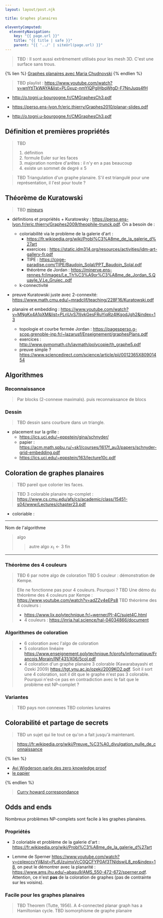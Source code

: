 ```yaml
---
layout: layout/post.njk

title: Graphes planaires

eleventyComputed:
  eleventyNavigation:
    key: "{{ page.url }}"
    title: "{{ title | safe }}"
    parent: "{{ '../' | siteUrl(page.url) }}"
---
```


> TBD : Il sont aussi extrêmement utilisés pour les mesh 3D. C'est une surface sans trous.

{% lien %}
[Graphes planaires avec Maria Chudnovski](https://www.youtube.com/watch?v=xBkTIp6ajAg)
{% endlien %}

> TBD playlist : <https://www.youtube.com/watch?v=wnYtITkWAYA&list=PLGxuz-nmYlQPgIHbqWtgD-F7NnJuqs4fH>

- <http://o.togni.u-bourgogne.fr/CMGraphesCh3.pdf>
- <https://perso.ens-lyon.fr/eric.thierry/Graphes2010/planar-slides.pdf>

- <http://o.togni.u-bourgogne.fr/CMGraphesCh3.pdf>

## Définition et premières propriétés

> TBD
>
> 1. définition
> 2. formule Euler sur les faces
> 3. majoration nombre d'arêtes : il n'y en a pas beaucoup
> 4. existe un sommet de degré ≤ 5

> TBD Triangulation d'un graphe planaire. S'il est triangulé pour une représentation, il l'est pour toute ?

## Théorème de Kuratowski

> TBD [mineurs](https://fr.wikipedia.org/wiki/Mineur_(th%C3%A9orie_des_graphes))

- définitions et propriétés + Kuratowsky : <https://perso.ens-lyon.fr/eric.thierry/Graphes2009/theophile-trunck.pdf>. On a besoin de :
  - coloriabilité via le problème de la galerie d'art :
    - <https://fr.wikipedia.org/wiki/Probl%C3%A8me_de_la_galerie_d%27art>
    - exercices : <https://static.idm314.org/resources/activities/idm-art-gallery-fr.pdf>
    - TIPE : <https://cpge-paradise.com/TIPE/Baudoin_Solal/PPT_Baudoin_Solal.pdf>
    - théorème de Jordan : <https://minerve.ens-rennes.fr/images/Le_Th%C3%A9or%C3%A8me_de_Jordan_S.Quayle_V.Le_Gruiec..pdf>
  - k-connectivité
- preuve Kuratowski juste avec 2-connexité: <https://www.math.cmu.edu/~mradclif/teaching/228F16/Kuratowski.pdf>
- planaire et embedding : <https://www.youtube.com/watch?v=MNgKx4A1pXM&list=PLriUvS7IljvkGesFRuYjqRz4lKgodJgh2&index=13>

  - topologie et courbe fermée Jordan  : <https://pagesperso.g-scop.grenoble-inp.fr/~lazarusf/Enseignement/graphesPlans.pdf>
  - exercices : <http://www.gymomath.ch/javmath/polycopie/th_graphe5.pdf>
  - preuve simple ? <https://www.sciencedirect.com/science/article/pii/0012365X80901454>

## Algorithmes

### Reconnaissance

> Par blocks (2-connexe maximals).
> puis reconnaissance de blocs

### Dessin

> TBD dessin sans courbure dans un triangle.

- placement sur la grille :
  - <https://ics.uci.edu/~eppstein/gina/schnyder/>
  - papier : <https://acm.math.spbu.ru/~sk1/courses/1617f_au3/papers/schnyder-grid-embedding.pdf>
  - <https://ics.uci.edu/~eppstein/163/lecture10c.pdf>

## Coloration de graphes planaires

> TBD pareil que colorier les faces.
 
> TBD 3 colorable planaire np-complet : <https://www.cs.cmu.edu/afs/cs/academic/class/15451-s04/www/Lectures/chapter23.pdf>

- coloriable :

---

Nom de l'algorithme

> algo
> > autre algo $x_1 \leftarrow 3$
> fin

---

### Théorème des 4 couleurs

> TBD 6 par notre algo de coloration
> TBD 5 couleur : démonstration de Kempe.

> Elle ne fonctionne pas pour 4 couleurs. Pourquoi ?
> TBD Une démo du théorème des 4 couleurs par Kempe : <https://www.youtube.com/watch?v=adZZv4eEPs8>
> TBD théorème des 4 couleurs :
>
> - <https://www.lix.polytechnique.fr/~werner/PI-4C/sujet4C.html>
> - 4 couleurs : <https://inria.hal.science/hal-04034866/document>

### Algorithmes de coloration

> - 6 coloration avec l'algo de coloration
> - 5 coloration linéaire <https://www.enseignement.polytechnique.fr/profs/informatique/Francois.Morain/INF431/X06/5col.pdf>
> - 4 coloration d'un graphe planaire 3 colorable (Kawarabayashi et Ozeki 2009) <https://tgt.ynu.ac.jp/ozeki/2009KO2.pdf>. Soit il sort une 4 coloration, soit il dit que le graphe n'est pas 3 colorable. Pourquoi n'est-ce pas en contradiction avec le fait que le problème est NP-complet ?

### Variantes

> TBD pays non connexes
> TBD colonies lunaires

## Colorabilité et partage de secrets

> TBD un sujet qui lie tout ce qu'on a fait jusqu'à maintenant.

> <https://fr.wikipedia.org/wiki/Preuve_%C3%A0_divulgation_nulle_de_connaissance>
>
{% lien %}

- [Avi Wigderson parle des zero knowledge proof](https://www.youtube.com/watch?v=5ovdoxnfFVc)
- [le papier](https://www.wisdom.weizmann.ac.il/~oded/X/gmw1j.pdf)

{% endlien %}

> [Curry howard correspondance](https://fr.wikipedia.org/wiki/Correspondance_de_Curry-Howard)
## Odds and ends

Nombreux problèmes NP-complets sont facile à les graphes planaires.

### Propriétés

- 3 coloriable et problème de la galerie d'art : <https://fr.wikipedia.org/wiki/Probl%C3%A8me_de_la_galerie_d%27art>

- Lemme de Sperner <https://www.youtube.com/watch?v=cpIexccvYjI&list=PLdUzuimxVcC0QCFYP0Af3TNldswjL8_ep&index=18>, on peut le démontrer avec la planarité : <https://www.ams.jhu.edu/~abasu9/AMS_550-472-672/sperner.pdf>. Attention, ce n'est **pas** de la coloration de graphes (pas de contrainte sur les voisins).

### Facile pour les graphes planaires

> TBD Theorem (Tutte, 1956). A 4-connected planar graph has a Hamiltonian cycle.
> TBD isomorphisme de graphe planaire
